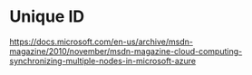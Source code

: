 # Unique ID

https://docs.microsoft.com/en-us/archive/msdn-magazine/2010/november/msdn-magazine-cloud-computing-synchronizing-multiple-nodes-in-microsoft-azure